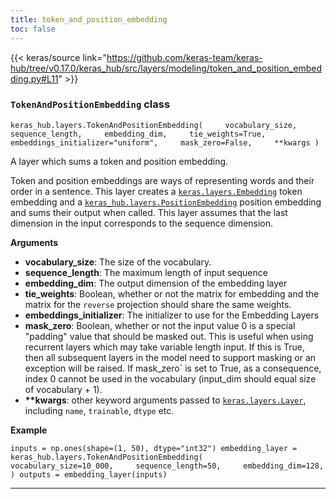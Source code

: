 ```yaml
---
title: token_and_position_embedding
toc: false
---
```


{{< keras/source link="https://github.com/keras-team/keras-hub/tree/v0.17.0/keras_hub/src/layers/modeling/token_and_position_embedding.py#L11" >}}

### `TokenAndPositionEmbedding` class

`keras_hub.layers.TokenAndPositionEmbedding(     vocabulary_size,     sequence_length,     embedding_dim,     tie_weights=True,     embeddings_initializer="uniform",     mask_zero=False,     **kwargs )`

A layer which sums a token and position embedding.

Token and position embeddings are ways of representing words and their order in a sentence. This layer creates a [`keras.layers.Embedding`](/api/layers/core_layers/embedding#embedding-class) token embedding and a [`keras_hub.layers.PositionEmbedding`](/api/keras_hub/modeling_layers/position_embedding#positionembedding-class) position embedding and sums their output when called. This layer assumes that the last dimension in the input corresponds to the sequence dimension.

**Arguments**

- **vocabulary_size**: The size of the vocabulary.
- **sequence_length**: The maximum length of input sequence
- **embedding_dim**: The output dimension of the embedding layer
- **tie_weights**: Boolean, whether or not the matrix for embedding and the matrix for the `reverse` projection should share the same weights.
- **embeddings_initializer**: The initializer to use for the Embedding Layers
- **mask_zero**: Boolean, whether or not the input value 0 is a special "padding" value that should be masked out. This is useful when using recurrent layers which may take variable length input. If this is True, then all subsequent layers in the model need to support masking or an exception will be raised. If mask_zero\` is set to True, as a consequence, index 0 cannot be used in the vocabulary (input_dim should equal size of vocabulary + 1).
- **\*\*kwargs**: other keyword arguments passed to [`keras.layers.Layer`](/api/layers/base_layer#layer-class), including `name`, `trainable`, `dtype` etc.

**Example**

`inputs = np.ones(shape=(1, 50), dtype="int32") embedding_layer = keras_hub.layers.TokenAndPositionEmbedding(     vocabulary_size=10_000,     sequence_length=50,     embedding_dim=128, ) outputs = embedding_layer(inputs)`

---
